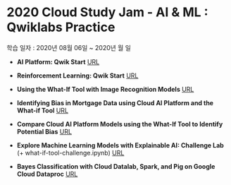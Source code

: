 # 2020 Cloud Study Jam - AI &amp; ML : Qwiklabs Practice

학습 일자 : 2020년 08월 06일 ~ 2020년 월 일

- **AI Platform: Qwik Start**
[URL](https://www.qwiklabs.com/focuses/581?parent=catalog)

- **Reinforcement Learning: Qwik Start**
[URL](https://www.qwiklabs.com/focuses/10285?parent=catalog)

- **Using the What-If Tool with Image Recognition Models**
[URL](https://www.qwiklabs.com/focuses/10904?parent=catalog)

- **Identifying Bias in Mortgage Data using Cloud AI Platform and the What-if Tool**
[URL](https://www.qwiklabs.com/focuses/10903?parent=catalog)

- **Compare Cloud AI Platform Models using the What-If Tool to Identify Potential Bias**
[URL](https://www.qwiklabs.com/focuses/10605?parent=catalog)

- **Explore Machine Learning Models with Explainable AI: Challenge Lab**
(+ what-if-tool-challenge.ipynb)
[URL](https://www.qwiklabs.com/focuses/12011?parent=catalog)

- **Bayes Classification with Cloud Datalab, Spark, and Pig on Google Cloud Dataproc**
[URL](https://www.qwiklabs.com/focuses/10899?parent=catalog)
